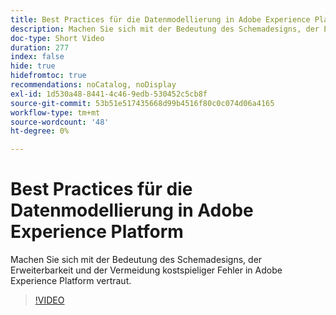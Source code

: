 ```yaml
---
title: Best Practices für die Datenmodellierung in Adobe Experience Platform
description: Machen Sie sich mit der Bedeutung des Schemadesigns, der Erweiterbarkeit und der Vermeidung kostspieliger Fehler in Adobe Experience Platform vertraut.
doc-type: Short Video
duration: 277
index: false
hide: true
hidefromtoc: true
recommendations: noCatalog, noDisplay
exl-id: 1d530a48-8441-4c46-9edb-530452c5cb8f
source-git-commit: 53b51e517435668d99b4516f80c0c074d06a4165
workflow-type: tm+mt
source-wordcount: '48'
ht-degree: 0%

---
```


# Best Practices für die Datenmodellierung in Adobe Experience Platform

Machen Sie sich mit der Bedeutung des Schemadesigns, der Erweiterbarkeit und der Vermeidung kostspieliger Fehler in Adobe Experience Platform vertraut.

<!-- 85_S655_3442541_276_best-practices-for-data-modeling-in-adobe-experience-platform -->
>[!VIDEO](https://video.tv.adobe.com/v/3458291/?learn=on&enablevpops=true)
